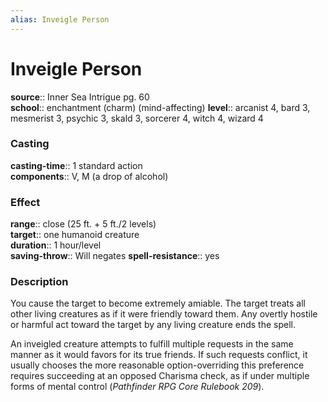 ```yaml
---
alias: Inveigle Person
---
```


# Inveigle Person 

**source**:: Inner Sea Intrigue pg. 60  
**school**:: enchantment (charm) (mind-affecting)
**level**:: arcanist 4, bard 3, mesmerist 3, psychic 3, skald 3, sorcerer 4, witch 4, wizard 4

### Casting 

**casting-time**:: 1 standard action  
**components**:: V, M (a drop of alcohol)

### Effect 

**range**:: close (25 ft. + 5 ft./2 levels)  
**target**:: one humanoid creature  
**duration**:: 1 hour/level  
**saving-throw**:: Will negates
**spell-resistance**:: yes

### Description 

You cause the target to become extremely amiable. The target treats all other living creatures as if it were friendly toward them. Any overtly hostile or harmful act toward the target by any living creature ends the spell.  
  
An inveigled creature attempts to fulfill multiple requests in the same manner as it would favors for its true friends. If such requests conflict, it usually chooses the more reasonable option-overriding this preference requires succeeding at an opposed Charisma check, as if under multiple forms of mental control (*Pathfinder RPG Core Rulebook 209*).

